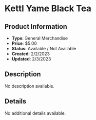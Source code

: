 # Kettl Yame Black Tea

## Product Information
- **Type**: General Merchandise
- **Price**: $5.00
- **Status**: Available / Not Available
- **Created**: 2/2/2023
- **Updated**: 2/3/2023

## Description
No description available.



## Details
No additional details available.
